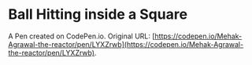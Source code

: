 # Ball Hitting inside a Square

A Pen created on CodePen.io. Original URL: [https://codepen.io/Mehak-Agrawal-the-reactor/pen/LYXZrwb](https://codepen.io/Mehak-Agrawal-the-reactor/pen/LYXZrwb).

